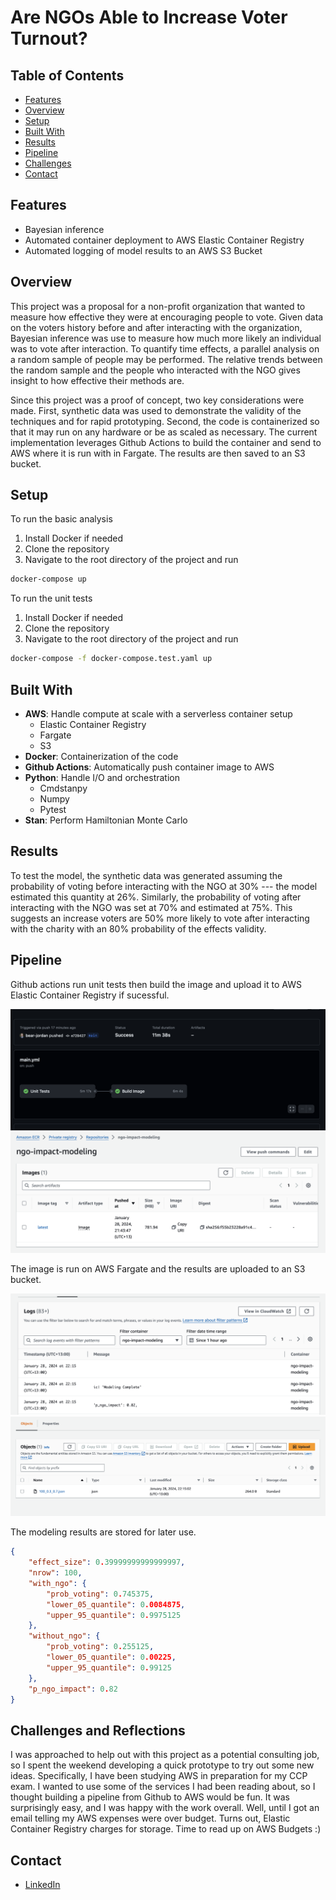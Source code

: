 # Are NGOs Able to Increase Voter Turnout?

## Table of Contents

- [Features](#features)
- [Overview](#overview)
- [Setup](#setup)
- [Built With](#built-with)
- [Results](#results)
- [Pipeline](#pipeline)
- [Challenges](#challenges-and-reflections)
- [Contact](#contact)

## Features

- Bayesian inference
- Automated container deployment to AWS Elastic Container Registry
- Automated logging of model results to an AWS S3 Bucket

## Overview

This project was a proposal for a non-profit organization that wanted to measure how effective they were at encouraging people to vote. Given data on the voters history before and after interacting with the organization, Bayesian inference was use to measure how much more likely an individual was to vote after interaction. To quantify time effects, a parallel analysis on a random sample of people may be performed. The relative trends between the random sample and the people who interacted with the NGO gives insight to how effective their methods are.

Since this project was a proof of concept, two key considerations were made. First, synthetic data was used to demonstrate the validity of the techniques and for rapid prototyping. Second, the code is containerized so that it may run on any hardware or be as scaled as necessary. The current implementation leverages Github Actions to build the container and send to AWS where it is run with in Fargate. The results are then saved to an S3 bucket.

## Setup

To run the basic analysis

1. Install Docker if needed
2. Clone the repository
3. Navigate to the root directory of the project and run

```bash
docker-compose up
```

To run the unit tests

1. Install Docker if needed
2. Clone the repository
3. Navigate to the root directory of the project and run

```bash
docker-compose -f docker-compose.test.yaml up
```

## Built With

- **AWS**: Handle compute at scale with a serverless container setup
  - Elastic Container Registry
  - Fargate
  - S3
- **Docker**: Containerization of the code
- **Github Actions**: Automatically push container image to AWS
- **Python**: Handle I/O and orchestration
  - Cmdstanpy
  - Numpy
  - Pytest
- **Stan**: Perform Hamiltonian Monte Carlo

## Results

To test the model, the synthetic data was generated assuming the probability of voting before interacting with the NGO at 30% --- the model estimated this quantity at 26%. Similarly, the probability of voting after interacting with the NGO was set at 70% and estimated at 75%. This suggests an increase voters are 50% more likely to vote after interacting with the charity with an 80% probability of the effects validity.

## Pipeline

Github actions run unit tests then build the image and upload it to AWS Elastic Container Registry if sucessful.

![Github Actions Results](./images/github.png)
![ECR Results](./images/ecr.png)

The image is run on AWS Fargate and the results are uploaded to an S3 bucket.

![Fargate Results](./images/ecs.png)
![S3 Results](./images/s3.png)

The modeling results are stored for later use.

```json
{
    "effect_size": 0.39999999999999997,
    "nrow": 100,
    "with_ngo": {
        "prob_voting": 0.745375,
        "lower_05_quantile": 0.0084875,
        "upper_95_quantile": 0.9975125
    },
    "without_ngo": {
        "prob_voting": 0.255125,
        "lower_05_quantile": 0.00225,
        "upper_95_quantile": 0.99125
    },
    "p_ngo_impact": 0.82
}
```

## Challenges and Reflections

I was approached to help out with this project as a potential consulting job, so I spent the weekend developing a quick prototype to try out some new ideas. Specifically, I have been studying AWS in preparation for my CCP exam. I wanted to use some of the services I had been reading about, so I thought building a pipeline from Github to AWS would be fun. It was surprisingly easy, and I was happy with the work overall. Well, until I got an email telling my AWS expenses were over budget. Turns out, Elastic Container Registry charges for storage. Time to read up on AWS Budgets :)

## Contact

- [LinkedIn](https://linkedin.com/in/bear-jordan)
